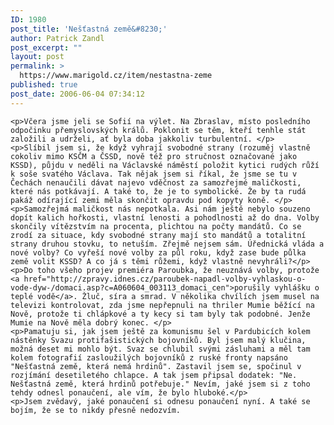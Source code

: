 ```yaml
---
ID: 1980
post_title: 'Nešťastná země&#8230;'
author: Patrick Zandl
post_excerpt: ""
layout: post
permalink: >
  https://www.marigold.cz/item/nestastna-zeme
published: true
post_date: 2006-06-04 07:34:12
---
```

	<p>Včera jsme jeli se Sofií na výlet. Na Zbraslav, místo posledního odpočinku přemyslovských králů. Poklonit se těm, kteří tenhle stát založili a udrželi, ať byla doba jakkoliv turbulentní. </p>
	<p>Slíbil jsem si, že když vyhrají svobodné strany (rozuměj vlastně cokoliv mimo KSČM a ČSSD, nově též pro stručnost označované jako KSSD), půjdu v neděli na Václavské náměstí položit kytici rudých růží k soše svatého Václava. Tak nějak jsem si říkal, že jsme se tu v Čechách nenaučili dávat najevo vděčnost za samozřejmé maličkosti, které nás potkávají. A také to, že je to symbolické. Že by ta rudá pakáž odírající zemi měla skončit opravdu pod kopyty koně. </p>
	<p>Samozřejmá maličkost nás nepotkala. Asi nám ještě nebylo souzeno dopít kalich hořkosti, vlastní lenosti a pohodlnosti až do dna. Volby skončily vítězstvím na procenta, plichtou na počty mandátů. Co se zrodí za situace, kdy svobodné strany mají sto mandátů a totalitní strany druhou stovku, to netuším. Zřejmě nejsem sám. Úřednická vláda a nové volby? Co vyřeší nové volby za půl roku, když zase bude půlka země volit KSSD? A co já s těmi růžemi, když vlastně nevyhráli?</p>
	<p>Do toho všeho projev premiéra Paroubka, že neuznává volby, protože <a href="http://zpravy.idnes.cz/paroubek-napadl-volby-vyhlaskou-o-vode-dyw-/domaci.asp?c=A060604_003113_domaci_cen">porušily vyhlášku o teplé vodě</a>. Žluč, síra a smrad. V několika chvílích jsem musel na televizi kontrolovat, zda jsme nepřepnuli na thriler Mumie běžící na Nově, protože ti chlápkové a ty kecy si tam byly tak podobné. Jenže Mumie na Nově měla dobrý konec. </p>
	<p>Pamatuju si, jak jsem ještě za komunismu šel v Pardubicích kolem nástěnky Svazu protifašistických bojovníků. Byl jsem malý klučina, možná deset mi mohlo být. Svaz se chlubil svými zásluhami a měl tam kolem fotografií zasloužilých bojovníků z ruské fronty napsáno "Nešťastná země, která nemá hrdinů". Zastavil jsem se, spočinul v rozjímání desetiletého chlapce. A tak jsem připsal dodatek: "Ne. Nešťastná země, která hrdinů potřebuje." Nevím, jaké jsem si z toho tehdy odnesl ponaučení, ale vím, že bylo hluboké.</p>
	<p>Jsem zvědavý, jaké ponaučení si odnesu ponaučení nyní. A také se bojím, že se to nikdy přesně nedozvím.
</p>